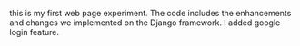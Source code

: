 this is my first web page experiment.  The code includes the enhancements and changes we implemented on the Django framework. I added google login feature.
